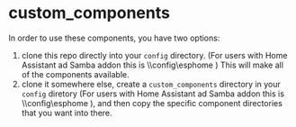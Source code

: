 # custom_components

In order to use these components, you have two options:
1. clone this repo directly into your `config` directory. (For users with Home Assistant ad Samba addon this is \\<ip>\config\esphome )  This will make all of the components available.
2. clone it somewhere else, create a `custom_components` directory in your `config` diretory (For users with Home Assistant ad Samba addon this is \\<ip>\config\esphome ), and then copy the specific component directories that you want into there.
